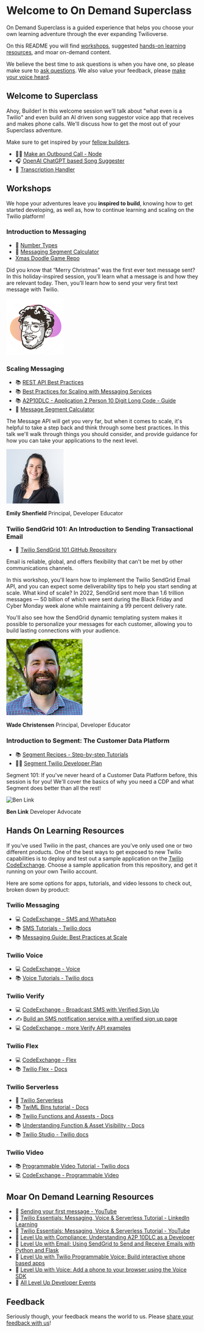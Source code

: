 # Welcome to On Demand Superclass

On Demand Superclass is a guided experience that helps you choose your own learning adventure through the ever expanding Twilioverse.

On this README you will find [workshops](#workshops), suggested [hands-on learning resources](#hands-on-learning-resources), and moar on-demand content.

We believe the best time to ask questions is when you have one, so please make sure to [ask questions](https://twil.io/ask-questions). We also value your feedback, please [make your voice heard](https://airtable.com/shrQAaE9sy3zdrgoD).

## Welcome to Superclass

Ahoy, Builder! In this welcome session we'll talk about "what even is a Twilio" and even build an AI driven song suggestor voice app that receives and makes phone calls. We'll discuss how to get the most out of your Superclass adventure.

Make sure to get inspired by your [fellow builders](https://customers.twilio.com/).

- 👩‍💻 [Make an Outbound Call - Node](./welcome/outbound.js)
- 🎧 [OpenAI ChatGPT based Song Suggester](./welcome/functions/suggest.js)
- 📲 [Transcription Handler](./welcome/functions/handle-transcription.js)

## Workshops

We hope your adventures leave you **inspired to build**, knowing how to get started developing, as well as, how to continue learning and scaling on the Twilio platform!

### Introduction to Messaging

- 📱 [Number Types](https://interactive.twilio.com/numbers-test)
- 🧮 [Messaging Segment Calculator](https://twiliodeved.github.io/message-segment-calculator/)
- [Xmas Doodle Game Repo](https://github.com/anthonyjdella/twilio-christmas-doodle-guess)

Did you know that “Merry Christmas” was the first ever text message sent? In this holiday-inspired session, you’ll learn what a message is and how they are relevant today. Then, you’ll learn how to send your very first text message with Twilio.

![Anthony Dellavecchia](./images/speakers/anthony.png)

### Scaling Messaging

- 📚 [REST API Best Practices](https://www.twilio.com/docs/usage/rest-api-best-practices)
- 📚 [Best Practices for Scaling with Messaging Services](https://www.twilio.com/docs/messaging/guides/best-practices-at-scale)
- 📚 [A2P10DLC - Application 2 Person 10 Digit Long Code - Guide](https://www.twilio.com/docs/sms/a2p-10dlc)
- 🧮 [Message Segment Calculator](https://twiliodeved.github.io/message-segment-calculator/)

The Message API will get you very far, but when it comes to scale, it's helpful to take a step back and think through some best practices. In this talk we'll walk through things you should consider, and provide guidance for how you can take your applications to the next level.

![Emily Shenfield](./images/speakers/emily.png)

**Emily Shenfield**
Principal, Developer Educator

### Twilio SendGrid 101: An Introduction to Sending Transactional Email

- 👀 [Twilio SendGrid 101 GitHub Repository](https://github.com/TwilioDevEd/twilio_sendgrid_101)

Email is reliable, global, and offers flexibility that can't be met by other communications channels.

In this workshop, you'll learn how to implement the Twilio SendGrid Email API, and you can expect some deliverability tips to help you start sending at scale. What kind of scale? In 2022, SendGrid sent more than 1.6 trillion messages — 50 billion of which were sent during the Black Friday and Cyber Monday week alone while maintaining a 99 percent delivery rate.

You'll also see how the SendGrid dynamic templating system makes it possible to personalize your messages for each customer, allowing you to build lasting connections with your audience.

![Wade Christensen](./images/speakers/wade.png)

**Wade Christensen**
Principal, Developer Educator

### Introduction to Segment: The Customer Data Platform

- 📚 [Segment Recipes - Step-by-step Tutorials](https://segment.com/recipes/)
- 🙋‍♂️ [Segment Twilio Developer Plan](https://segment.com/twilio-developer-plan/)

Segment 101: If you've never heard of a Customer Data Platform before, this session is for you! We'll cover the basics of why you need a CDP and what Segment does better than all the rest!

![Ben Link](./images/speakers/ben.png)

**Ben Link**
Developer Advocate

## Hands On Learning Resources

If you’ve used Twilio in the past, chances are you’ve only used one or two different products. One of the best ways to get exposed to new Twilio capabilities is to deploy and test out a sample application on the [Twilio CodeExchange](https://twilio.com/code-exchange). Choose a sample application from this repository, and get it running on your own Twilio account.

Here are some options for apps, tutorials, and video lessons to check out, broken down by product:

### Twilio Messaging

- 💻 [CodeExchange - SMS and WhatsApp](https://www.twilio.com/code-exchange?q=&f=sms&f=whatsapp)
- 📚 [SMS Tutorials - Twilio docs](https://www.twilio.com/docs/tutorials?filter-product=SMS)
- 📚 [Messaging Guide: Best Practices at Scale](https://www.twilio.com/docs/messaging/guides/best-practices-at-scale)

### Twilio Voice

- 💻 [CodeExchange - Voice](https://www.twilio.com/code-exchange?q=&f=voice)
- 📚 [Voice Tutorials - Twilio docs](https://www.twilio.com/docs/tutorials?filter-product=Voice)

### Twilio Verify

- 💻 [CodeExchange - Broadcast SMS with Verified Sign Up](https://www.twilio.com/code-exchange/verified-broadcast-sms)
- ✍️ [Build an SMS notification service with a verified sign up page](https://www.twilio.com/blog/verified-sms-broadcast-service-low-code)
- 💻 [CodeExchange - more Verify API examples](https://www.twilio.com/code-exchange?q=&f=verify)

### Twilio Flex

- 💻 [CodeExchange - Flex](https://www.twilio.com/code-exchange?q=&f=flex)
- 📚 [Twilio Flex - Docs](https://www.twilio.com/docs/flex)

### Twilio Serverless

- 👀 [Twilio Serverless](https://www.twilio.com/serverless)
- 📚 [TwiML Bins tutorial - Docs](https://www.twilio.com/docs/runtime/tutorials/twiml-bins)
- 📚 [Twilio Functions and Assests - Docs](https://www.twilio.com/docs/serverless/functions-assets)
- 📚 [Understanding Function & Asset Visibility - Docs](https://www.twilio.com/docs/runtime/functions-assets-api/api/understanding-visibility-public-private-and-protected-functions-and-assets)
- 📚 [Twilio Studio - Twilio docs](https://www.twilio.com/docs/studio)
  
### Twilio Video

- 📚 [Programmable Video Tutorial - Twilio docs](https://www.twilio.com/docs/video/overview#resources-for-getting-started)
- 💻 [CodeExchange - Programmable Video](https://www.twilio.com/code-exchange?q=&f=video)

## Moar On Demand Learning Resources

- 🍿 [Sending your first message - YouTube](https://twil.io/sending-your-first-message)
- 🍿 [Twilio Essentials: Messaging, Voice & Serverless Tutorial - LinkedIn Learning](https://www.linkedin.com/learning/instructors/twilio)
- 🍿 [Twilio Essentials: Messaging, Voice & Serverless Tutorial - YouTube](https://youtu.be/4jUMqutYmyE)
- 🍿 [Level Up with Compliance: Understanding A2P 10DLC as a Developer](https://interactive.twilio.com/level-up-with-compliance-understanding-A2P-10DLC-as-a-developer-live-event)
- 🍿 [Level Up with Email: Using SendGrid to Send and Receive Emails with Python and Flask](https://interactive.twilio.com/level-up-with-email-using-sendgrid-to-send-and-receive-emails-with-python-and-flask-webinar)
- 🍿 [Level Up with Twilio Programmable Voice: Build interactive phone based apps](https://ahoy.twilio.com/devgen_webinar_programmable_voice_uplevel_NAMER-1)
- 🍿 [Level Up with Voice: Add a phone to your browser using the Voice SDK](https://ahoy.twilio.com/devgen_webinar_programmable_voice_uplevel_NAMER_2-1)
- 👀 [All Level Up Developer Events](https://twil.io/levelups)

## Feedback

Seriously though, your feedback means the world to us. Please [share your feedback with us](https://airtable.com/shrQAaE9sy3zdrgoD)!
